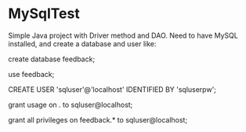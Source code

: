 # MySqlTest

Simple Java project with Driver method and DAO. Need to have MySQL installed, and create a database and user like:

create database feedback;

use feedback;

CREATE USER 'sqluser'@'localhost' IDENTIFIED BY 'sqluserpw';

grant usage on *.* to sqluser@localhost;

grant all privileges on feedback.* to sqluser@localhost;
